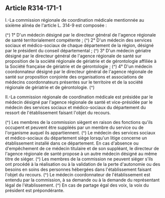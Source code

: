 ## Article R314-171-1

I.-La commission régionale de coordination médicale mentionnée au sixième alinéa de l'article L. 314-9 est
composée :

(^)
1° D'un médecin désigné par le directeur général de l'agence régionale de santé territorialement compétente ;
(^)
2° D'un médecin des services sociaux et médico-sociaux de chaque département de la région, désigné par le
président du conseil départemental ;
(^)
3° D'un médecin gériatre désigné par le directeur général de l'agence régionale de santé sur proposition de la
société régionale de gériatrie et de gérontologie affiliée à la Société française de gériatrie et de gérontologie ;
(^)
4° D'un médecin coordonnateur désigné par le directeur général de l'agence régionale de santé sur
proposition conjointe des organisations et associations de médecins coordonnateurs présentes sur le territoire
et de la société régionale de gériatrie et de gérontologie.
(^)


II.-La commission régionale de coordination médicale est présidée par le médecin désigné par l'agence
régionale de santé et vice-présidée par le médecin des services sociaux et médico-sociaux du département du
ressort de l'établissement faisant l'objet du recours.

(^)
Les membres de la commission siègent en raison des fonctions qu'ils occupent et peuvent être suppléés par
un membre du service ou de l'organisme auquel ils appartiennent.
(^)
Le médecin des services sociaux et médico-sociaux du département siège lorsqu'un litige concerne un
établissement installé dans ce département. En cas d'absence ou d'empêchement de ce médecin titulaire et de
son suppléant, le directeur de l'agence régionale de santé propose à un autre médecin désigné au même titre
de siéger.
(^)
Les membres de la commission ne peuvent siéger s'ils ont procédé à la réalisation ou à la validation de la
perte d'autonomie ou des besoins en soins des personnes hébergées dans l'établissement faisant l'objet du
recours.
(^)
Le médecin coordonnateur de l'établissement est entendu par la commission, à sa demande ou à la demande
du représentant légal de l'établissement.
(^)
En cas de partage égal des voix, la voix du président est prépondérante.

